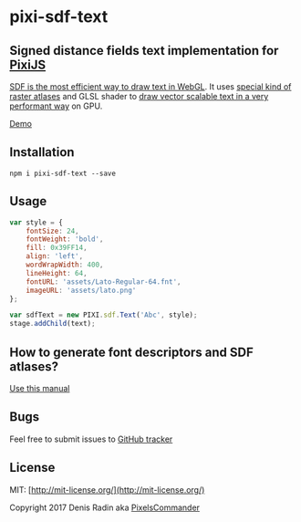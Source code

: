 pixi-sdf-text
=============

Signed distance fields text implementation for [PixiJS](http://pixijs.com)
-----------------------------------------------------

<a href="https://www.mapbox.com/blog/text-signed-distance-fields/">SDF is the most efficient way to draw text in WebGL</a>.
        It uses <a href="http://pixelscommander.com/polygon/pixi-sdf-text/demo/assets/OpenSans-Regular.png">special kind of raster atlases</a> and GLSL shader to <a href="http://wdobbie.com/pdf/">draw vector scalable text in a very performant way</a> on GPU.</p>

[Demo](http://pixelscommander.com/polygon/pixi-sdf-text/demo/)

Installation
------------

`npm i pixi-sdf-text --save`

Usage
-----

```javascript
var style = {
    fontSize: 24,
    fontWeight: 'bold',
    fill: 0x39FF14,
    align: 'left',
    wordWrapWidth: 400,
    lineHeight: 64,
    fontURL: 'assets/Lato-Regular-64.fnt',
    imageURL: 'assets/lato.png'
};

var sdfText = new PIXI.sdf.Text('Abc', style);
stage.addChild(text);
```

How to generate font descriptors and SDF atlases?
-------------------------------------------------
[Use this manual](https://github.com/Jam3/three-bmfont-text/blob/master/docs/sdf.md)

Bugs
----
Feel free to submit issues to [GitHub tracker](https://github.com/PixelsCommander/pixi-sdf-text/issues)

License
-------
MIT: [http://mit-license.org/](http://mit-license.org/)

Copyright 2017 Denis Radin aka [PixelsCommander](http://pixelscommander.com)